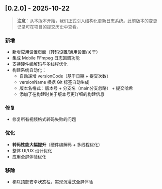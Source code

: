 ## [0.2.0] - 2025-10-22

> **注意**：从本版本开始，我们正式引入结构化更新日志系统。此前版本的变更记录可在项目的提交历史中查看。

### 新增
- 新增应用设置页面（转码设置/通用设置/关于）
- 集成 Mobile FFmpeg 日志回调功能
- 支持硬件编解码与多线程优化
- 构建系统自动化：
  - 自动递增 versionCode（基于日期 + 提交次数）
  - versionName 根据 Git 标签自动生成
  - 版本名格式：版本号 + 分支名（main分支忽略） + 提交哈希
  - 添加了在构建时关于版本号更详细的构建信息

### 修复
- 修复所有视频格式转码失败的问题

### 优化
- **转码性能大幅提升**（硬件编解码 + 多线程优化）
- 整体 UI/UX 设计优化
- 应用全屏体验优化

### 移除
- 移除顶部安卓状态栏，实现沉浸式全屏体验